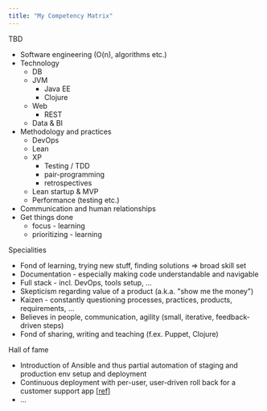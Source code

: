 ```yaml
---
title: "My Competency Matrix"
---
```

TBD

* Software engineering (O(n), algorithms etc.)
* Technology
  - DB
  - JVM
    + Java EE
    + Clojure
  - Web
    + REST
  - Data & BI
* Methodology and practices
  - DevOps
  - Lean
  - XP
    + Testing / TDD
    + pair-programming
    + retrospectives
  - Lean startup & MVP
  - Performance (testing etc.)
* Communication and human relationships
* Get things done
  - focus - learning
  - prioritizing - learning

Specialities

* Fond of learning, trying new stuff, finding solutions => broad skill set
* Documentation - especially making code understandable and navigable
* Full stack - incl. DevOps, tools setup, ...
* Skepticism regarding value of a product (a.k.a. "show me the money")
* Kaizen - constantly questioning processes, practices, products, requirements, ...
* Believes in people, communication, agility (small, iterative, feedback-driven steps)
* Fond of sharing, writing and teaching (f.ex. Puppet, Clojure)

Hall of fame

* Introduction of Ansible and thus partial automation of staging and production env setup and deployment
* Continuous deployment with per-user, user-driven roll back for a customer support app [[ref](http://theholyjava.wordpress.com/2013/09/05/blue-green-deployment-without-breaking-sessions-with-haproxy-and-jetty/)]
* ...
